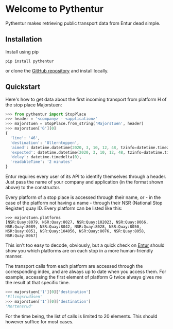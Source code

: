 # Welcome to Pythentur

Pythentur makes retrieving public transport data from Entur dead simple.

## Installation

Install using pip

```
pip install pythentur
```

or clone the [GitHub repository](https://github.com/kmaasrud/pythentur) and install locally.

## Quickstart

Here's how to get data about the first incoming transport from platform H of the stop place Majorstuen:

```python
>>> from pythentur import StopPlace
>>> header = '<company> - <application>'
>>> majorstuen = StopPlace.from_string('Majorstuen', header)
>>> majorstuen['G'][0]
{
  'line': '46',
  'destination': 'Ullerntoppen',
  'aimed': datetime.datetime(2020, 3, 10, 12, 48, tzinfo=datetime.timezone(datetime.timedelta(seconds=3600))),
  'expected': datetime.datetime(2020, 3, 10, 12, 48, tzinfo=datetime.timezone(datetime.timedelta(seconds=3600))),
  'delay': datetime.timedelta(0),
  'readableTime': '2 minutes'
}
```

Entur requires every user of its API to identify themselves through a header. Just pass the name of your company and application (in the format shown above) to the constructor.

Every platform of a stop place is accessed through their name, or - in the case of the platform not having a name - through their NSR (National Stop Register) quay ID. Every platform can be listed like this:

```
>>> majorstuen.platforms
[NSR:Quay:8079, NSR:Quay:8027, NSR:Quay:102023, NSR:Quay:8066,
NSR:Quay:8089, NSR:Quay:8042, NSR:Quay:8028, NSR:Quay:8050,
NSR:Quay:8051, NSR:Quay:104056, NSR:Quay:8076, NSR:Quay:8058,
NSR:Quay:8067]
```

This isn't too easy to decode, obviously, but a quick check on [Entur](https://entur.no/avgangstavle) should show you which platforms are on each stop in a more human-friendly manner. 

The transport calls from each platform are accessed through the corresponding index, and are always up to date when you access them. For example, accessing the first element of platform G twice always gives me the result at that specific time.

```python
>>> majorstuen['1'][0]['destination']
'Ellingsrudåsen'
>>> majorstuen['1'][0]['destination']
'Mortensrud'
```

For the time being, the list of calls is limited to 20 elements. This should however suffice for most cases.